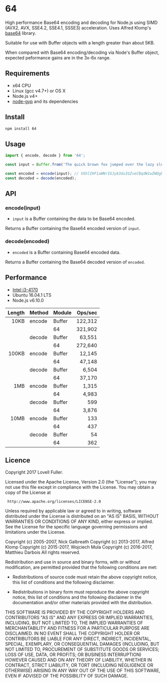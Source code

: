 # 64

High performance Base64 encoding and decoding for Node.js
using SIMD (AVX2, AVX, SSE4.2, SSE4.1, SSSE3) acceleration.
Uses Alfred Klomp's [base64](https://github.com/aklomp/base64) library.

Suitable for use with Buffer objects with a length greater than about 5KB.

When compared with Base64 encoding/decoding via Node's Buffer object,
expected peformance gains are in the 3x-6x range.

## Requirements

* x64 CPU
* Linux (gcc v4.7+) or OS X
* Node.js v4+
* [node-gyp](https://github.com/nodejs/node-gyp#installation) and its dependencies

## Install

```sh
npm install 64
```

## Usage

```javascript
import { encode, decode } from '64';

const input = Buffer.from('The quick brown fox jumped over the lazy sleeping dog');

const encoded = encode(input); // VGhlIHF1aWNrIGJyb3duIGZveCBqdW1wZWQgb3ZlciB0aGUgbGF6eSBzbGVlcGluZyBkb2c=
const decoded = decode(encoded);
```

## API

### encode(input)

* `input` is a Buffer containing the data to be Base64 encoded.

Returns a Buffer containing the Base64 encoded version of `input`.

### decode(encoded)

* `encoded` is a Buffer containing Base64 encoded data.

Returns a Buffer containing the Base64 decoded version of `encoded`.

## Performance

* [Intel i3-4170](http://ark.intel.com/products/77490/Intel-Core-i3-4170-Processor-3M-Cache-3_70-GHz)
* Ubuntu 16.04.1 LTS
* Node.js v6.10.0

| Length | Method | Module | Ops/sec |
| -----: | :----- | :----- | ------: |
|   10KB | encode | Buffer | 122,312 |
|        |        | 64     | 321,902 |
|        | decode | Buffer |  63,551 |
|        |        | 64     | 272,640 |
|  100KB | encode | Buffer |  12,145 |
|        |        | 64     |  47,148 |
|        | decode | Buffer |   6,504 |
|        |        | 64     |  37,170 |
|    1MB | encode | Buffer |   1,315 |
|        |        | 64     |   4,983 |
|        | decode | Buffer |     599 |
|        |        | 64     |   3,876 |
|   10MB | encode | Buffer |     133 |
|        |        | 64     |     437 |
|        | decode | Buffer |      54 |
|        |        | 64     |     362 |

## Licence

Copyright 2017 Lovell Fuller.

Licensed under the Apache License, Version 2.0 (the "License");
you may not use this file except in compliance with the License.
You may obtain a copy of the License at

     http://www.apache.org/licenses/LICENSE-2.0

Unless required by applicable law or agreed to in writing, software
distributed under the License is distributed on an "AS IS" BASIS,
WITHOUT WARRANTIES OR CONDITIONS OF ANY KIND, either express or implied.
See the License for the specific language governing permissions and
limitations under the License.

Copyright (c) 2005-2007, Nick Galbreath
Copyright (c) 2013-2017, Alfred Klomp
Copyright (c) 2015-2017, Wojciech Mula
Copyright (c) 2016-2017, Matthieu Darbois
All rights reserved.

Redistribution and use in source and binary forms, with or without
modification, are permitted provided that the following conditions are
met:

- Redistributions of source code must retain the above copyright notice,
  this list of conditions and the following disclaimer.

- Redistributions in binary form must reproduce the above copyright
  notice, this list of conditions and the following disclaimer in the
  documentation and/or other materials provided with the distribution.

THIS SOFTWARE IS PROVIDED BY THE COPYRIGHT HOLDERS AND CONTRIBUTORS "AS
IS" AND ANY EXPRESS OR IMPLIED WARRANTIES, INCLUDING, BUT NOT LIMITED
TO, THE IMPLIED WARRANTIES OF MERCHANTABILITY AND FITNESS FOR A
PARTICULAR PURPOSE ARE DISCLAIMED. IN NO EVENT SHALL THE COPYRIGHT
HOLDER OR CONTRIBUTORS BE LIABLE FOR ANY DIRECT, INDIRECT, INCIDENTAL,
SPECIAL, EXEMPLARY, OR CONSEQUENTIAL DAMAGES (INCLUDING, BUT NOT LIMITED
TO, PROCUREMENT OF SUBSTITUTE GOODS OR SERVICES; LOSS OF USE, DATA, OR
PROFITS; OR BUSINESS INTERRUPTION) HOWEVER CAUSED AND ON ANY THEORY OF
LIABILITY, WHETHER IN CONTRACT, STRICT LIABILITY, OR TORT (INCLUDING
NEGLIGENCE OR OTHERWISE) ARISING IN ANY WAY OUT OF THE USE OF THIS
SOFTWARE, EVEN IF ADVISED OF THE POSSIBILITY OF SUCH DAMAGE.
